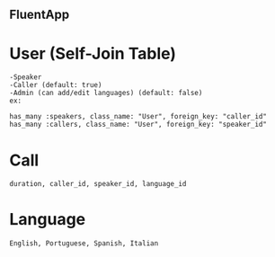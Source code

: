 ## FluentApp


# User (Self-Join Table)
    -Speaker
    -Caller (default: true)
    -Admin (can add/edit languages) (default: false)
    ex:

    has_many :speakers, class_name: "User", foreign_key: "caller_id"
    has_many :callers, class_name: "User", foreign_key: "speaker_id"
 




# Call
    duration, caller_id, speaker_id, language_id


# Language
    English, Portuguese, Spanish, Italian


<!-- Application layout, without being on the static, login, or signup pages-->

